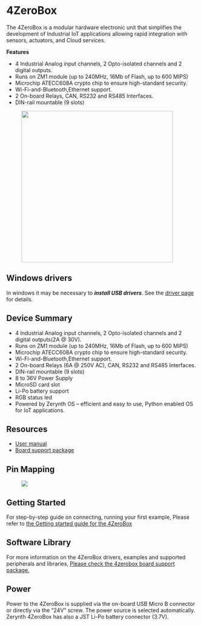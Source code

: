 # **4ZeroBox**

The 4ZeroBox is a modular hardware electronic unit that simplifies the development of Industrial IoT applications allowing rapid integration with sensors, actuators, and Cloud services.

**Features**

* 4 Industrial Analog input channels, 2 Opto-isolated channels and 2 digital outputs.
* Runs on ZM1 module (up to 240MHz, 16Mb of Flash, up to 600 MIPS)
* Microchip ATECC608A crypto chip to ensure high-standard security.
* Wi-Fi-and-Bluetooth,Ethernet support.
* 2 On-board Relays, CAN, RS232 and RS485 Interfaces.
* DIN-rail mountable (9 slots)

<figure>
  <a data-fancybox="gallery" href="../img/4zerobox.png">
  <img src="../img/4zerobox.png"width="400" />
  </a>
</figure>

## **Windows drivers**

In windows it may be necessary to ***install USB drivers***. See the [driver page](/latest/reference/faq/hardware/#do-i-need-special-drivers-for-zerynth-hardware) for details.

## **Device Summary**

* 4 Industrial Analog input channels, 2 Opto-isolated channels and 2 digital outputs(2A @ 30V).
* Runs on ZM1 module (up to 240MHz, 16Mb of Flash, up to 600 MIPS)
* Microchip ATECC608A crypto chip to ensure high-standard security.
* Wi-Fi-and-Bluetooth,Ethernet support.
* 2 On-board Relays (6A @ 250V AC), CAN, RS232 and RS485 Interfaces.
* DIN-rail mountable (9 slots)
* 8 to 36V Power Supply
* MicroSD card slot
* Li-Po battery support
* RGB status led
* Powered by Zerynth OS – efficient and easy to use, Python enabled OS for IoT applications.



## **Resources**

* [User manual](https://www.zerynth.com/download/13894/)
* [Board support package](../../reference/bsp/4zerobox_v9/)


## **Pin Mapping**

<figure>
  <a data-fancybox="gallery" href="../img/4zerobox-pin-map.jpg">
  <img src="../img/4zerobox-pin-map.jpg" />
  </a>
</figure>


## **Getting Started**

For step-by-step guide on connecting, running your first example, Please refer to [the Getting started guide for the 4ZeroBox](../../gettingstarted/4ZeroBox/)

## **Software Library**

For more information on the 4ZeroBox drivers, examples and supported peripherals and libraries,
[Please check the 4zerobox board support package.](../../reference/bsp/4zerobox_v9/)


## **Power**

Power to the 4ZeroBox is supplied via the on-board USB Micro B connector or directly via the “24V” screw. The power source is selected automatically. Zerynth 4ZeroBox has also a JST Li-Po battery connector (3.7V).


<!--

## Flash Layout

The internal flash of the ESP32 module is organized in a single flash area with pages of 4096 bytes each. The flash starts at address 0x00000, but many areas are reserved for Esp32 IDF SDK and Zerynth OS. There exist two different layouts based on the presence of BLE support.

| Start address | Size  | Content                 |
|---------------|-------|-------------------------|
| 0x0000A000    | 20Kb  | Esp32 NVS area          |
| 0x0000F000    | 4Kb   | Esp32 PHY data          |
| 0x00010000    | 2Mb   | Zerynth OS              |
| 0x00210000    | 1Mb   | Zerynth Bytecode        |
| 0x00310000    | 3Mb   | Zerynth OTA             |
| 0x00920000    | 7040Kb| File System             |


-->
